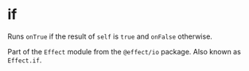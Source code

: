 # if

Runs `onTrue` if the result of `self` is `true` and `onFalse` otherwise.

Part of the `Effect` module from the `@effect/io` package. Also known as `Effect.if`.
